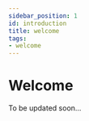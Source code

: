 ```yaml
---
sidebar_position: 1
id: introduction
title: welcome
tags:
- welcome
---
```


# Welcome

To be updated soon...